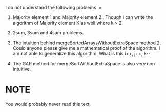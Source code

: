 I do not understand the following problems :=

1. Majority element 1 and Majority element 2 . Though I can write the algorithm of Majority element K as well where k > 2.

2. 2sum, 3sum and 4sum problems.

3. The intuition behind mergeSortedArraysWithoutExtraSpace method 2. Could anyone please give me a mathematical proof of the algorithm. I am not able to generalize this algorithm. What is this i++, j++, k--.

4. The GAP method for mergeSortWithoutExtraSpace is also very non-intuitive.



# NOTE

You would probably never read this text.